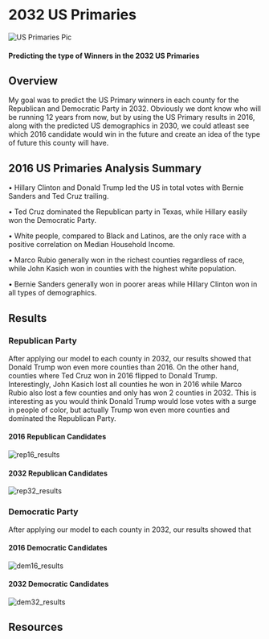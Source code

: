 # 2032 US Primaries
![US Primaries Pic](https://user-images.githubusercontent.com/63736593/96067835-342dd400-0e60-11eb-8a38-066d2d267c7f.jpg)

#### Predicting the type of Winners in the 2032 US Primaries
## Overview
My goal was to predict the US Primary winners in each county for the Republican and Democratic Party in 2032. Obviously we dont know who will be running 12 years from now, but by using the US Primary results in 2016, along with the predicted US demographics in 2030, we could atleast see which 2016 candidate would win in the future and create an idea of the type of future this county will have. 


## 2016 US Primaries Analysis Summary

• Hillary Clinton and Donald Trump led the US in total votes with Bernie Sanders and Ted Cruz trailing.

• Ted Cruz dominated the Republican party in Texas, while Hillary easily won the Democratic Party.

• White people, compared to Black and Latinos, are the only race with a positive correlation on Median Household Income.

• Marco Rubio generally won in the richest counties regardless of race, while John Kasich won in counties with the highest white population.

• Bernie Sanders generally won in poorer areas while Hillary Clinton won in all types of demographics.

## Results
### Republican Party
After applying our model to each county in 2032, our results showed that Donald Trump won even more counties than 2016. On the other hand, counties where Ted Cruz won in 2016 flipped to Donald Trump. Interestingly, John Kasich lost all counties he won in 2016 while Marco Rubio also lost a few counties and only has won 2 counties in 2032. This is interesting as you would think Donald Trump would lose votes with a surge in people of color, but actually Trump won even more counties and dominated the Republican Party.

#### 2016 Republican Candidates
![rep16_results](https://user-images.githubusercontent.com/63736593/96089142-03fc2a80-0e8c-11eb-8cb5-fa4fd111c413.png)

#### 2032 Republican Candidates
![rep32_results](https://user-images.githubusercontent.com/63736593/96089708-d9f73800-0e8c-11eb-94b7-8a863ae6f3ee.png)


### Democratic Party
After applying our model to each county in 2032, our results showed that 


#### 2016 Democratic Candidates
![dem16_results](https://user-images.githubusercontent.com/63736593/96092938-20e72c80-0e91-11eb-88d4-760c89479d9f.png)

#### 2032 Democratic Candidates
![dem32_results](https://user-images.githubusercontent.com/63736593/96093216-7de2e280-0e91-11eb-9b5b-c0f821c5ec92.png)

## Resources
